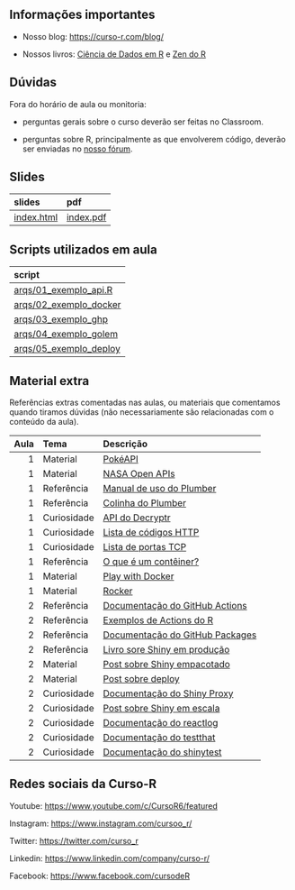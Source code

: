 
<!-- README.md is generated from README.Rmd. Please edit that file -->

## Informações importantes

  - Nosso blog: <https://curso-r.com/blog/>

  - Nossos livros: [Ciência de Dados em R](https://livro.curso-r.com/) e
    [Zen do R](https://curso-r.github.io/zen-do-r/)

## Dúvidas

Fora do horário de aula ou monitoria:

  - perguntas gerais sobre o curso deverão ser feitas no Classroom.

  - perguntas sobre R, principalmente as que envolverem código, deverão
    ser enviadas no [nosso fórum](https://discourse.curso-r.com/).

## Slides

| slides                                                              | pdf                                                               |
| :------------------------------------------------------------------ | :---------------------------------------------------------------- |
| [index.html](https://curso-r.github.io/main-deploy/docs/index.html) | [index.pdf](https://curso-r.github.io/main-deploy/docs/index.pdf) |

## Scripts utilizados em aula

| script                                                                                                  |
| :------------------------------------------------------------------------------------------------------ |
| [arqs/01\_exemplo\_api.R](https://github.com/curso-r/202209-deploy/blob/master/arqs/01_exemplo_api.R)   |
| [arqs/02\_exemplo\_docker](https://github.com/curso-r/202209-deploy/blob/master/arqs/02_exemplo_docker) |
| [arqs/03\_exemplo\_ghp](https://github.com/curso-r/202209-deploy/blob/master/arqs/03_exemplo_ghp)       |
| [arqs/04\_exemplo\_golem](https://github.com/curso-r/202209-deploy/blob/master/arqs/04_exemplo_golem)   |
| [arqs/05\_exemplo\_deploy](https://github.com/curso-r/202209-deploy/blob/master/arqs/05_exemplo_deploy) |

## Material extra

Referências extras comentadas nas aulas, ou materiais que comentamos
quando tiramos dúvidas (não necessariamente são relacionadas com o
conteúdo da aula).

| Aula | Tema        | Descrição                                                                                      |
| ---: | :---------- | :--------------------------------------------------------------------------------------------- |
|    1 | Material    | [PokéAPI](https://pokeapi.co/docs/v2)                                                          |
|    1 | Material    | [NASA Open APIs](https://api.nasa.gov/)                                                        |
|    1 | Referência  | [Manual de uso do Plumber](https://www.rplumber.io/)                                           |
|    1 | Referência  | [Colinha do Plumber](https://raw.githubusercontent.com/rstudio/cheatsheets/master/plumber.pdf) |
|    1 | Curiosidade | [API do Decryptr](https://decryptr.netlify.app/)                                               |
|    1 | Curiosidade | [Lista de códigos HTTP](https://pt.wikipedia.org/wiki/Lista_de_c%C3%B3digos_de_estado_HTTP)    |
|    1 | Curiosidade | [Lista de portas TCP](https://pt.wikipedia.org/wiki/Lista_de_portas_dos_protocolos_TCP_e_UDP)  |
|    1 | Referência  | [O que é um contêiner?](https://www.docker.com/resources/what-container)                       |
|    1 | Material    | [Play with Docker](https://labs.play-with-docker.com/)                                         |
|    1 | Material    | [Rocker](https://hub.docker.com/u/rocker)                                                      |
|    2 | Referência  | [Documentação do GitHub Actions](https://docs.github.com/pt/actions)                           |
|    2 | Referência  | [Exemplos de Actions do R](https://github.com/r-lib/actions/tree/master/examples)              |
|    2 | Referência  | [Documentação do GitHub Packages](https://docs.github.com/pt/packages)                         |
|    2 | Referência  | [Livro sore Shiny em produção](https://engineering-shiny.org/)                                 |
|    2 | Material    | [Post sobre Shiny empacotado](https://blog.curso-r.com/posts/2019-07-16-golem/)                |
|    2 | Material    | [Post sobre deploy](https://blog.curso-r.com/posts/2019-09-06-app-deploy/)                     |
|    2 | Curiosidade | [Documentação do Shiny Proxy](https://www.shinyproxy.io/)                                      |
|    2 | Curiosidade | [Post sobre Shiny em escala](https://shiny.rstudio.com/articles/scaling-and-tuning.html)       |
|    2 | Curiosidade | [Documentação do reactlog](https://rstudio.github.io/reactlog/)                                |
|    2 | Curiosidade | [Documentação do testthat](https://testthat.r-lib.org/)                                        |
|    2 | Curiosidade | [Documentação do shinytest](https://github.com/rstudio/shinytest/)                             |

## Redes sociais da Curso-R

Youtube: <https://www.youtube.com/c/CursoR6/featured>

Instagram: <https://www.instagram.com/cursoo_r/>

Twitter: <https://twitter.com/curso_r>

Linkedin: <https://www.linkedin.com/company/curso-r/>

Facebook: <https://www.facebook.com/cursodeR>
